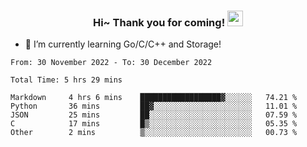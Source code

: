 <h3 align="center">
    Hi~ Thank you for coming!
    <img src="https://media.giphy.com/media/hvRJCLFzcasrR4ia7z/giphy.gif" width="25px">
</h3>

<!--
**pineapple-man/pineapple-man** is a ✨ _special_ ✨ repository because its `README.md` (this file) appears on your GitHub profile.

Here are some ideas to get you started:
- 🔭 I’m currently working on ...
- 🤔 I’m looking for help with ...
- 💬 Ask me about ...
- 📫 How to reach me: ...
- 😄 Pronouns: ...
- ⚡ Fun fact: 
- 👯 I’m looking to collaborate on kubernetes
-->
- 🌱 I’m currently learning Go/C/C++ and Storage!

<!--START_SECTION:waka-->

```text
From: 30 November 2022 - To: 30 December 2022

Total Time: 5 hrs 29 mins

Markdown     4 hrs 6 mins    ██████████████████▓░░░░░░   74.21 %
Python       36 mins         ██▓░░░░░░░░░░░░░░░░░░░░░░   11.01 %
JSON         25 mins         ██░░░░░░░░░░░░░░░░░░░░░░░   07.59 %
C            17 mins         █▒░░░░░░░░░░░░░░░░░░░░░░░   05.35 %
Other        2 mins          ▒░░░░░░░░░░░░░░░░░░░░░░░░   00.73 %
```

<!--END_SECTION:waka-->
